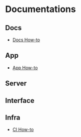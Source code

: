 # Documentations

## Docs

* [Docs How-to](./docs-howto.md)

## App

* [App How-to](./app-howto.md)

## Server

## Interface

## Infra

* [CI How-to](./ci-howto.md)
